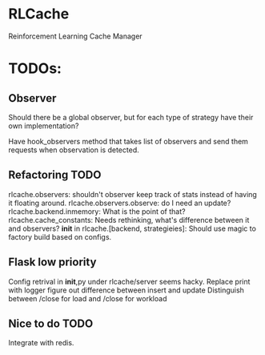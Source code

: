 # RLCache
Reinforcement Learning Cache Manager



# TODOs:


## Observer
Should there be a global observer, but for each type of strategy have their own implementation?

Have hook_observers method that takes list of observers and send them requests when observation is detected.


## Refactoring TODO
rlcache.observers: shouldn't observer keep track of stats instead of having it floating around.
rlcache.observers.observe: do I need an update?
rlcache.backend.inmemory: What is the point of that?
rlcache.cache_constants: Needs rethinking, what's difference between it and observers? 
__init__ in rlcache.[backend, strategieies]: Should use magic to factory build based on configs.

## Flask low priority
Config retrival in __init__,py under rlcache/server seems hacky.
Replace print with logger
figure out difference between insert and update
Distinguish between /close for load and /close for workload

## Nice to do TODO 
Integrate with redis.